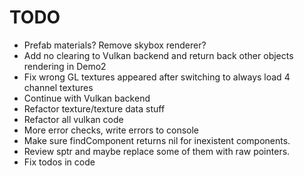 # TODO

* Prefab materials? Remove skybox renderer?
* Add no clearing to Vulkan backend and return back other objects rendering in Demo2
* Fix wrong GL textures appeared after switching to always load 4 channel textures
* Continue with Vulkan backend
* Refactor texture/texture data stuff
* Refactor all vulkan code
* More error checks, write errors to console
* Make sure findComponent returns nil for inexistent components.
* Review sptr and maybe replace some of them with raw pointers.
* Fix todos in code